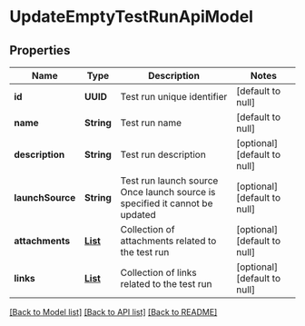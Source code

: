# UpdateEmptyTestRunApiModel
## Properties

| Name | Type | Description | Notes |
|------------ | ------------- | ------------- | -------------|
| **id** | **UUID** | Test run unique identifier | [default to null] |
| **name** | **String** | Test run name | [default to null] |
| **description** | **String** | Test run description | [optional] [default to null] |
| **launchSource** | **String** | Test run launch source              Once launch source is specified it cannot be updated | [optional] [default to null] |
| **attachments** | [**List**](AssignAttachmentApiModel.md) | Collection of attachments related to the test run | [optional] [default to null] |
| **links** | [**List**](UpdateLinkApiModel.md) | Collection of links related to the test run | [optional] [default to null] |

[[Back to Model list]](../README.md#documentation-for-models) [[Back to API list]](../README.md#documentation-for-api-endpoints) [[Back to README]](../README.md)

